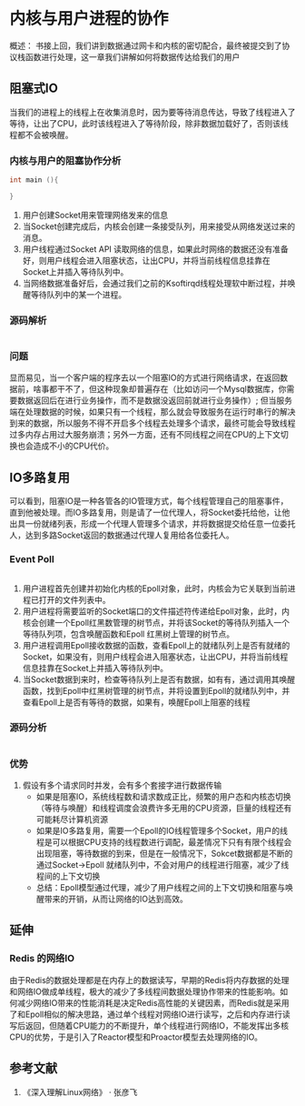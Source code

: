 # 内核与用户进程的协作

概述： 书接上回，我们讲到数据通过网卡和内核的密切配合，最终被提交到了协议栈函数进行处理，这一章我们讲解如何将数据传达给我们的用户





## 阻塞式IO

当我们的进程上的线程上在收集消息时，因为要等待消息传达，导致了线程进入了等待，让出了CPU，此时该线程进入了等待阶段，除非数据加载好了，否则该线程都不会被唤醒。



### 内核与用户的阻塞协作分析

```c
int main (){

}
```



1. 用户创建Socket用来管理网络发来的信息
2. 当Socket创建完成后，内核会创建一条接受队列，用来接受从网络发送过来的消息。
3. 用户线程通过Socket API 读取网络的信息，如果此时网络的数据还没有准备好，则用户线程会进入阻塞状态，让出CPU，并将当前线程信息挂靠在Socket上并插入等待队列中。
4. 当网络数据准备好后，会通过我们之前的Ksoftirqd线程处理软中断过程，并唤醒等待队列中的某一个进程。



### 源码解析

```c
```



### 问题

显而易见，当一个客户端的程序去以一个阻塞IO的方式进行网络请求，在返回数据前，啥事都干不了，但这种现象却普遍存在（比如访问一个Mysql数据库，你需要数据返回后在进行业务操作，而不是数据没返回前就进行业务操作）; 但当服务端在处理数据的时候，如果只有一个线程，那么就会导致服务在运行时串行的解决到来的数据，所以服务不得不开启多个线程去处理多个请求，最终可能会导致线程过多内存占用过大服务崩溃；另外一方面，还有不同线程之间在CPU的上下文切换也会造成不小的CPU代价。



## IO多路复用

可以看到，阻塞IO是一种各管各的IO管理方式，每个线程管理自己的阻塞事件，直到他被处理。而IO多路复用，则是请了一位代理人，将Socket委托给他，让他出具一份就绪列表，形成一个代理人管理多个请求，并将数据提交给任意一位委托人，达到多路Socket返回的数据通过代理人复用给各位委托人。



### Event Poll

```
```



1. 用户进程首先创建并初始化内核的Epoll对象，此时，内核会为它关联到当前进程已打开的文件列表中。
2. 用户进程将需要监听的Socket端口的文件描述符传递给Epoll对象，此时，内核会创建一个Epoll红黑数管理的树节点，并将该Socket的等待队列插入一个等待队列项，包含唤醒函数和Epoll 红黑树上管理的树节点。
3. 用户进程调用Epoll接收数据的函数，查看Epoll上的就绪队列上是否有就绪的Socket，如果没有，则用户线程会进入阻塞状态，让出CPU，并将当前线程信息挂靠在Socket上并插入等待队列中。
4. 当Socket数据到来时，检查等待队列上是否有数据，如有有，通过调用其唤醒函数，找到Epoll中红黑树管理的树节点，并将设置到Epoll的就绪队列中，并查看Epoll上是否有等待的数据，如果有，唤醒Epoll上阻塞的线程





### 源码分析

```C
```





### 优势

1. 假设有多个请求同时并发，会有多个套接字进行数据传输
   - 如果是阻塞IO，系统线程数和请求数成正比，频繁的用户态和内核态切换（等待与唤醒）和线程调度会浪费许多无用的CPU资源，巨量的线程还有可能耗尽计算机资源
   - 如果是IO多路复用，需要一个Epoll的IO线程管理多个Socket，用户的线程是可以根据CPU支持的线程数进行调配，最差情况下只有有限个线程会出现阻塞，等待数据的到来，但是在一般情况下，Sokcet数据都是不断的通过Socket->Epoll 就绪队列中，不会对用户的线程进行阻塞，减少了线程间的上下文切换
   - 总结：Epoll模型通过代理，减少了用户线程之间的上下文切换和阻塞与唤醒带来的开销，从而让网络的IO达到高效。







## 延伸



### Redis 的网络IO

由于Redis的数据处理都是在内存上的数据读写，早期的Redis将内存数据的处理和网络IO做成单线程，极大的减少了多线程间数据处理协作带来的性能影响。如何减少网络IO带来的性能消耗是决定Redis高性能的关键因素，而Redis就是采用了和Epoll相似的解决思路，通过单个线程对网络IO进行读写，之后和内存进行读写后返回，但随着CPU能力的不断提升，单个线程进行网络IO，不能发挥出多核CPU的优势，于是引入了Reactor模型和Proactor模型去处理网络的IO。





## 参考文献

1. 《深入理解Linux网络》 · 张彦飞

